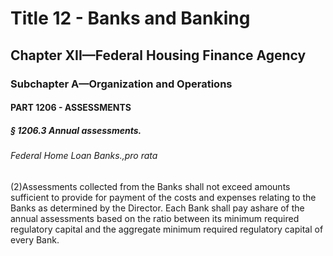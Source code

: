 
# Title 12 - Banks and Banking
## Chapter XII—Federal Housing Finance Agency
### Subchapter A—Organization and Operations
#### PART 1206 - ASSESSMENTS
##### § 1206.3 Annual assessments.
###### Federal Home Loan Banks.,pro rata

(2)Assessments collected from the Banks shall not exceed amounts sufficient to provide for payment of the costs and expenses relating to the Banks as determined by the Director. Each Bank shall pay ashare of the annual assessments based on the ratio between its minimum required regulatory capital and the aggregate minimum required regulatory capital of every Bank.
